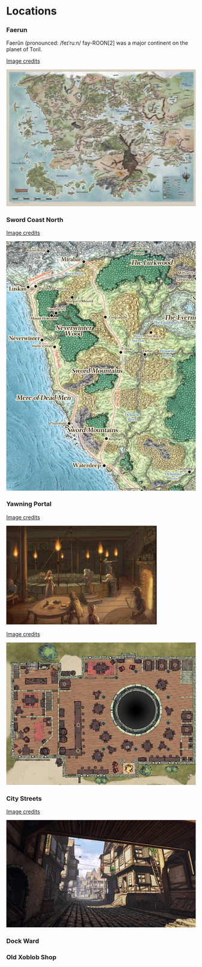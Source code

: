 # Locations

### Faerun

Faerûn (pronounced: /feɪˈruːn/ fay-ROON[2] was a major continent on the planet of Toril.

[Image credits](http://forgottenrealms.wikia.com/wiki/Faer%C3%BBn)

![Faerun](images/Faerun.jpg)

### Sword Coast North

[Image credits](https://www.worldanvil.com/w/forgotten-realms-Jalerym/map/6b1e445d-1f6f-4ffe-8969-0ad38785aeb4)

![Sword Coast North](images/Sword-Coast-North.png)

### Yawning Portal

[Image credits](https://steamcommunity.com/sharedfiles/filedetails/?id=903488427)

<img src="images/Yawning-Portal-scene.jpg" width="400" />

[Image credits](https://imgur.com/gallery/AD6hviQ)

![Yawning Portal floor plan](images/Yawning-Portal-floorplan.jpg)

### City Streets

[Image credits](https://forums.spacebattles.com/threads/the-juubi-naruto-appears-at-the-gates-of-waterdeep-forgotten-realms-d-d.629989/)

![Waterdeep-City-Streets](images/Waterdeep-City-Streets.jpg)

### Dock Ward

### Old Xoblob Shop
